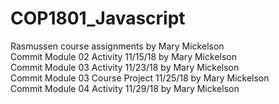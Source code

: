 # COP1801_Javascript
Rasmussen course assignments by Mary Mickelson   
Commit Module 02 Activity 11/15/18 by Mary Mickelson   
Commit Module 03 Activity 11/23/18 by Mary Mickelson  
Commit Module 03 Course Project 11/25/18 by Mary Mickelson  
Commit Module 04 Activity 11/29/18 by Mary Mickelson

